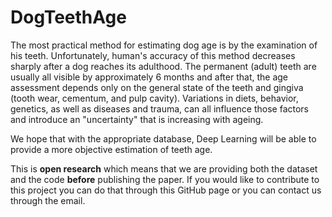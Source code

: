# DogTeethAge

The most practical method for estimating dog age is by the examination of his teeth. Unfortunately, human's accuracy of this method decreases sharply after a dog reaches its adulthood. The permanent (adult) teeth are usually all visible by approximately 6 months and after that, the age assessment depends only on the general state of the teeth and gingiva  (tooth wear, cementum, and pulp cavity). Variations in diets, behavior, genetics, as well as diseases and trauma, can all influence those factors and introduce an "uncertainty" that is increasing with ageing.

We hope that with the appropriate database, Deep Learning will be able to provide a more objective estimation of teeth age. 

This is **open research** which means that we are providing both the dataset and the code **before** publishing the paper. If you would like to contribute to this project you can do that through this GitHub page or you can contact us through the email.
